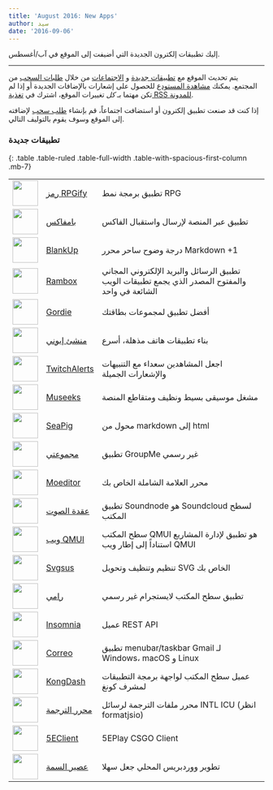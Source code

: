 ```yaml
---
title: 'August 2016: New Apps'
author: سيد
date: '2016-09-06'
---
```


إليك تطبيقات إلكترون الجديدة التي أضيفت إلى الموقع في آب/أغسطس.

---

يتم تحديث الموقع مع [تطبيقات جديدة](https://electronjs.org/apps) و [الاجتماعات](https://electronjs.org/community) من خلال [طلبات السحب](https://github.com/electron/electronjs.org/pulls) من المجتمع. يمكنك [مشاهدة المستودع](https://github.com/electron/electronjs.org) للحصول على إشعارات بالإضافات الجديدة أو إذا لم تكن مهتما بـ _كل_ تغييرات الموقع، اشترك في [تغذية RSS للمدونة](https://electronjs.org/feed.xml).

إذا كنت قد صنعت تطبيق إلكترون أو استضافت اجتماعاً، قم بإنشاء [طلب سحب](https://github.com/electron/electronjs.org) لإضافته إلى الموقع وسوف يقوم بالتوليف التالي.

### تطبيقات جديدة

{: .table .table-ruled .table-full-width .table-with-spacious-first-column .mb-7}

|                                                                                          |                                                                           |                                                                                                  |
| ---------------------------------------------------------------------------------------- | ------------------------------------------------------------------------- | ------------------------------------------------------------------------------------------------ |
| <img src='/images/apps/coderpgify.png' width='50' />                    | [رمز RPGify](http://code.rpgify.com)                                      | تطبيق برمجة نمط RPG                                                                              |
| <img src='/images/apps/pamfax.png' width='50' />                        | [بامفاكس](https://www.pamfax.biz)                                         | تطبيق عبر المنصة لإرسال واستقبال الفاكس                                                          |
| <img src='/images/apps/blankup.png' width='50' />                       | [BlankUp](https://hoverbaum.github.io/BlankUp-Electron/)                  | درجة وضوح ساحر محرر Markdown +1                                                                  |
| <img src='/images/apps/rambox.png' width='50' />                        | [Rambox](http://rambox.pro)                                               | تطبيق الرسائل والبريد الإلكتروني المجاني والمفتوح المصدر الذي يجمع تطبيقات الويب الشائعة في واحد |
| <img src='/images/apps/gordie.png' width='50' />                        | [Gordie](http://gordie-app.bitbucket.org/)                                | أفضل تطبيق لمجموعات بطاقتك                                                                       |
| <img src='/images/apps/ionic-creator.png' width='50' />                 | [منشئ إيوني](https://github.com/Meadowcottage/Ionic-Creator)              | بناء تطبيقات هاتف مذهلة، أسرع                                                                    |
| <img src='/images/apps/twitchalerts.png' width='50' />                  | [TwitchAlerts](https://github.com/Meadowcottage/TwitchAlerts)             | اجعل المشاهدين سعداء مع التنبيهات والإشعارات الجميلة                                             |
| <img src='/images/apps/museeks.png' width='50' />                       | [Museeks](http://museeks.io/)                                             | مشغل موسيقى بسيط ونظيف ومتقاطع المنصة                                                            |
| <img src='/images/apps/seapig.png' width='50' />                        | [SeaPig](https://github.com/yasumichi/seapig/blob/master/README.md)       | محول من markdown إلى html                                                                        |
| <img src='/images/apps/groupme.png' width='50' />                       | [مجموعتي](https://github.com/dcrousso/GroupMe#readme)                     | تطبيق GroupMe غير رسمي                                                                           |
| <img src='/images/apps/moeditor.png' width='50' />                      | [Moeditor](https://moeditor.github.io/)                                   | محرر العلامة الشاملة الخاص بك                                                                    |
| <img src='/images/apps/soundnode.png' width='50' />                     | [عقدة الصوت](http://www.soundnodeapp.com)                                 | تطبيق Soundnode هو Soundcloud لسطح المكتب                                                        |
| <img src='/images/apps/qmui.png' width='50' />                          | [ويب QMUI](http://qmuiteam.com/web)                                       | سطح المكتب QMUI هو تطبيق لإدارة المشاريع استناداً إلى إطار ويب QMUI                              |
| <img src='/images/apps/svgsus.png' width='50' />                        | [Svgsus](http://www.svgs.us)                                              | تنظيم وتنظيف وتحويل SVG الخاص بك                                                                 |
| <img src='/images/apps/ramme.png' width='50' />                         | [رامي](https://github.com/terkelg/ramme)                                  | تطبيق سطح المكتب لايستجرام غير رسمي                                                              |
| <img src='/images/apps/insomnia.png' width='50' />                      | [Insomnia](https://insomnia.rest/)                                        | عميل REST API                                                                                    |
| <img src='/images/apps/correo.png' width='50' />                        | [Correo](https://github.com/amitmerchant1990/correo)                      | تطبيق menubar/taskbar Gmail لـ Windows، macOS و Linux                                            |
| <img src='/images/apps/kongdash.png' width='50' />                      | [KongDash](https://ajaysreedhar.github.io/kongdash)                       | عميل سطح المكتب لواجهة برمجة التطبيقات لمشرف كونغ                                                |
| <img src='/images/apps/react-intl-translation-editor.png' width='50' /> | [محرر الترجمة](https://bitbucket.org/bflower/react-intl-editor/wiki/Home) | محرر ملفات الترجمة لرسائل INTL ICU (انظر formatjsio)                                             |
| <img src='/images/apps/5eplay.png' width='50' />                        | [5EClient](https://www.5eplay.com/)                                       | 5EPlay CSGO Client                                                                               |
| <img src='/images/apps/theme-juice.png' width='50' />                   | [عصير السمة](https://www.themejuice.it)                                   | تطوير ووردبريس المحلي جعل سهلا                                                                   |

